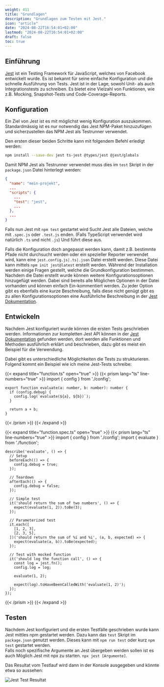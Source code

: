 ```yaml
---
weight: 411
title: "Grundlagen"
description: "Grundlagen zum Testen mit Jest."
icon: "article"
date: "2024-08-22T16:54:01+02:00"
lastmod: "2024-08-22T16:54:01+02:00"
draft: false
toc: true
---
```


## Einführung

[Jest](https://jestjs.io/) ist ein Testing Framework für JavaScript, welches von Facebook entwickelt wurde. Es ist bekannt für seine einfache Konfiguration und die schnelle Ausführung von Tests. Jest ist in der Lage, sowohl Unit- als auch Integrationstests zu schreiben. Es bietet eine Vielzahl von Funktionen, wie z.B. Mocking, Snapshot-Tests und Code-Coverage-Reports.

## Konfiguration

Ein Ziel von Jest ist es mit möglichst wenig Konfiguration auszukommen.
Standardmässig ist es nur notwendig das Jest NPM-Paket hinzuzufügen und sicherzustellen
das NPM Jest als Testrunner verwendet.

Den ersten dieser beiden Schritte kann mit folgendem Befehl erledigt werden:

```bash
npm install --save-dev jest ts-jest @types/jest @jest/globals
```

Damit NPM Jest als Testrunner verwendet muss dies im `test` Skript in der `package.json` Datei hinterlegt werden:

```json
{
  "name": "mein-projekt",
  ...
  "scripts": {
    ...
    "test": "jest",
    ...
  },
  ...
}
```
Falls nun Jest mit `npm test` gestartet wird Sucht Jest alle Dateien, welche mit `.spec.js` oder `.test.js` enden. (Falls TypeScript verwendet wird natürlich `.ts` und nicht `.js`)
Und führt diese aus.

Falls die Konfiguration doch angepasst werden kann, damit z.B. bestimmte Pfade nicht durchsucht werden oder ein spezieller Reporter verwendet wird, kann eine `jest.config.js|.ts|.json` Datei
erstellt werden. Diese Datei kann mittels `npm init jest@latest` erstellt werden. Während der Installation werden einige Fragen gestellt, welche die Grundkonfiguration bestimmen.
Nachdem die Datei erstellt wurde können weitere Konfigurationsoptionen hinzugefügt werden. Dabei sind bereits alle Möglichen Optionen in der Datei vorhanden und können einfach Ein-kommentiert werden.
Zu jeder Option gibt es ebenfalls eine kurze Beschreibung, falls diese nicht genügt gibt es zu allen Konfigurationsoptionen eine Ausführliche Beschreibung in der [Jest Dokumentation](https://jestjs.io/docs/configuration).

## Entwickeln

Nachdem Jest konfiguriert wurde können die ersten Tests geschrieben werden. Informationen zur kompletten Jest API können in der [Jest Dokumentation](https://jestjs.io/docs/api) gefunden werden, dort werden alle Funktionen und Methoden ausführlich erklärt und beschrieben, dazu gibt es meist ein Beispiel für die Verwendung.  

Dabei gibt es unterschiedliche Möglichkeiten die Tests zu strukturieren. Folgend kommt ein Beispiel wie ich meine Jest-Tests schreibe:

{{< expand title="function.ts" open="true" >}}
  {{< prism lang="ts" line-numbers="true" >}}
    import { config } from './config';

    export function evaluate(a: number, b: number): number {
      if (config.debug) {
        config.log(`evaluate(${a}, ${b})`);
      }

      return a + b;
    }
  {{< /prism >}}
{{< /expand >}}

{{< expand title="function.spec.ts" open="true" >}}
  {{< prism lang="ts" line-numbers="true" >}}
    import { config } from './config';
    import { evaluate } from './function';

    describe('evaluate', () => {
      // Setup
      beforeEach(() => {
        config.debug = true;
      });

      // Teardown
      afterEach(() => {
        config.debug = false;
      });

      // Simple test
      it('should return the sum of two numbers', () => {
        expect(evaluate(1, 2)).toBe(3);
      });

      // Parameterized test
      it.each([
        [1, 2, 3],
        [2, 3, 5],
      ])('should return the sum of %i and %i', (a, b, expected) => {
        expect(evaluate(a, b)).toBe(expected);
      });

      // Test with mocked function
      it('should log the function call', () => {
        const log = jest.fn();
        config.log = log;

        evaluate(1, 2);

        expect(log).toHaveBeenCalledWith('evaluate(1, 2)');
      });
    });
  {{< /prism >}}
{{< /expand >}}

## Testen

Nachdem Jest konfiguriert und die ersten Testfälle geschrieben wurde kann Jest mittles npm gestartet werden. Dazu kann das `test` Skript im `package.json` genutzt werden.
Dieses kann mit `npm run test` oder kurz `npm test` gestartet werden.  
Falls noch spezifische Argumente an Jest übergeben werden sollen ist es auch Möglich Jest mit npx zu starten. `npx jest [Argumente]`.

Das Resultat vom Testlauf wird dann in der Konsole ausgegeben und könnte etwa so aussehen:

![Jest Test Resultat](/docs/images/testing/jest/Jest-Result.png "Ausführung des Tests mit `npm test`")
